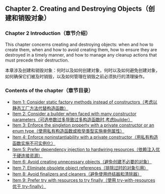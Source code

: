 ## Chapter 2. Creating and Destroying Objects（创建和销毁对象）

### Chapter 2 Introduction（章节介绍）

This chapter concerns creating and destroying objects: 
when and how to create them, when and how to avoid creating them, 
how to ensure they are destroyed in a timely manner, 
and how to manage any cleanup actions that must precede their destruction.

本章涉及创建和销毁对象：何时以及如何创建对象，何时以及如何避免创建对象，
如何确保它们被及时销毁，以及如何管理在销毁之前必须执行的清理操作。

### Contents of the chapter（章节目录）
- [Item 1: Consider static factory methods instead of constructors（考虑以静态工厂方法代替构造函数）](2.1-static-factory-methods.md)
- [Item 2: Consider a builder when faced with many constructor parameters（可选参数过多导致过多构造函数时,考虑builder）](2.2-builder.md)
- [Item 3: Enforce the singleton property with a private constructor or an enum type（使用私有构造函数或枚举类型实施单例属性）](2.3-singleton.md)
- [Item 4: Enforce noninstantiability with a private constructor（用私有构造函数实施不可实例化）](2.4-immutable.md)
- [Item 5: Prefer dependency injection to hardwiring resources（依赖注入优于硬连接资源）](../Chapter-2/Chapter-2-Item-5-Prefer-dependency-injection-to-hardwiring-resources.md)
- [Item 6: Avoid creating unnecessary objects（避免创建不必要的对象）](../Chapter-2/Chapter-2-Item-6-Avoid-creating-unnecessary-objects.md)
- [Item 7: Eliminate obsolete object references（排除过时的对象引用）](../Chapter-2/Chapter-2-Item-7-Eliminate-obsolete-object-references.md)
- [Item 8: Avoid finalizers and cleaners（避免使用终结器和清除器）](../Chapter-2/Chapter-2-Item-8-Avoid-finalizers-and-cleaners.md)
- [Item 9: Prefer try with resources to try finally（使用 try-with-resources 优于 try-finally）](../Chapter-2/Chapter-2-Item-9-Prefer-try-with-resources-to-try-finally.md)
